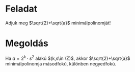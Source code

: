 # Feladat

Adjuk meg $\sqrt{2}+\sqrt{a}$ minimálpolinomját!

# Megoldás

Ha $a = 2^k \cdot s^2$ alakú $(k,s\in \Z)$, akkor $\sqrt{2}+\sqrt{a}$ minimálpolinomja másodfokú, különben negyedfokú.
<!--stackedit_data:
eyJoaXN0b3J5IjpbLTEwMzAyMTEzMTYsLTE2NTg1NTcwMDYsLT
k1MTI2NDczOF19
-->
